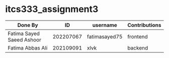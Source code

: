 # itcs333_assignment3
| Done By                      | ID         | username        | Contributions                                                        |
|------------------------------|------------|-----------------|----------------------------------------------------------------------|
| Fatima Sayed Saeed Ashoor    | 202207067  | fatimasayed75   |      frontend               |
| Fatima Abbas Ali             | 202109091  | xlvk            |  backend  |
